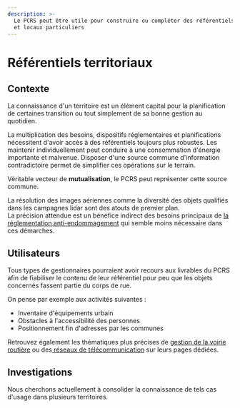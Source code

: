 ```yaml
---
description: >-
  Le PCRS peut être utile pour construire ou compléter des référentiels métiers
  et locaux particuliers
---
```


# Référentiels territoriaux

## Contexte

La connaissance d'un territoire est un élément capital pour la planification de certaines transition ou tout simplement de sa bonne gestion au quotidien.

La multiplication des besoins, dispositifs réglementaires et planifications nécessitent d'avoir accès à des référentiels toujours plus robustes. Les maintenir individuellement peut conduire à une consommation d'énergie importante et malvenue. Disposer d'une source commune d'information contradictoire permet de simplifier ces opérations sur le terrain.

Véritable vecteur de **mutualisation**, le PCRS peut représenter cette source commune.

La résolution des images aériennes comme la diversité des objets qualifiés dans les campagnes lidar sont des atouts de premier plan.\
La précision attendue est un bénéfice indirect des besoins principaux de [la réglementation anti-endommagement](georeferencement-des-reseaux-aeriens-ou-souterrains.md) qui semble moins nécessaire dans ces démarches.

## Utilisateurs

Tous types de gestionnaires pourraient avoir recours aux livrables du PCRS afin de fiabiliser le contenu de leur référentiel pour peu que les objets concernés fassent partie du corps de rue.

On pense par exemple aux activités suivantes :

* Inventaire d'équipements urbain
* Obstacles à l'accessibilité des personnes
* Positionnement fin d'adresses par les communes

Retrouvez également les thématiques plus précises de [gestion de la voirie routière](pour-les-gestionnaires-de-voirie.md) ou des[ réseaux de télécommunication](pour-les-exploitants-telecoms.md) sur leurs pages dédiées.

## Investigations

Nous cherchons actuellement à consolider la connaissance de tels cas d'usage dans plusieurs territoires.

